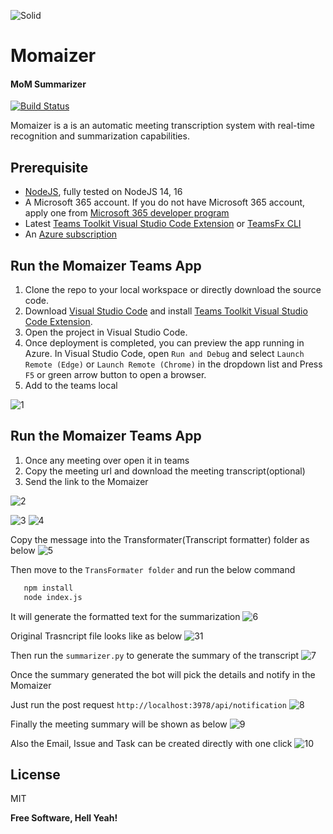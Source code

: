 ![Solid](https://img.icons8.com/color/96/000000/bot.png)
# Momaizer
#### MoM Summarizer

[![Build Status](https://travis-ci.org/joemccann/dillinger.svg?branch=master)](https://travis-ci.org/joemccann/dillinger)

Momaizer is a is an automatic meeting transcription system with real-time recognition and summarization capabilities. 

## Prerequisite
- [NodeJS](https://nodejs.org/en/), fully tested on NodeJS 14, 16
- A Microsoft 365 account. If you do not have Microsoft 365 account, apply one from [Microsoft 365 developer program](https://developer.microsoft.com/en-us/microsoft-365/dev-program)
- Latest [Teams Toolkit Visual Studio Code Extension](https://aka.ms/teams-toolkit) or [TeamsFx CLI](https://aka.ms/teamsfx-cli)
- An [Azure subscription](https://azure.microsoft.com/en-us/free/)


## Run the Momaizer Teams App
1. Clone the repo to your local workspace or directly download the source code.
1. Download [Visual Studio Code](https://code.visualstudio.com) and install [Teams Toolkit Visual Studio Code Extension](https://aka.ms/teams-toolkit).
1. Open the project in Visual Studio Code.
1. Once deployment is completed, you can preview the app running in Azure. In Visual Studio Code, open `Run and Debug` and select `Launch Remote (Edge)` or `Launch Remote (Chrome)` in the dropdown list and Press `F5` or green arrow button to open a browser.
1. Add to the teams local

![1](https://github.com/devamiya/mom-bot/blob/main/Momaizer/images/1.jpg)


## Run the Momaizer Teams App
1. Once any meeting over open it in teams
2. Copy the meeting url and download the meeting transcript(optional)
3. Send the link to the Momaizer

![2](https://github.com/devamiya/mom-bot/blob/main/Momaizer/images/2.jpg)

![3](https://github.com/devamiya/mom-bot/blob/main/Momaizer/images/3.jpg)
![4](https://github.com/devamiya/mom-bot/blob/main/Momaizer/images/4.jpg)

Copy the message into the Transformater(Transcript formatter) folder as below
![5](https://github.com/devamiya/mom-bot/blob/main/Momaizer/images/5.jpg)

Then move to the  ``TransFormater folder`` and run the below command
 ```sh
    npm install
    node index.js
```
It will generate the formatted text for the summarization 
![6](https://github.com/devamiya/mom-bot/blob/main/Momaizer/images/6.jpg)

Original Trasncript file looks like as below
![31](https://github.com/devamiya/mom-bot/blob/main/Momaizer/images/31.jpg)

Then run the ``summarizer.py`` to generate the summary of the transcript
![7](https://github.com/devamiya/mom-bot/blob/main/Momaizer/images/7.jpg)

Once the summary generated the bot will pick the details and notify in the Momaizer

Just run the post request ``http://localhost:3978/api/notification``
![8](https://github.com/devamiya/mom-bot/blob/main/Momaizer/images/8.jpg)


Finally the meeting summary will be shown as below
![9](https://github.com/devamiya/mom-bot/blob/main/Momaizer/images/9.jpg)

Also the Email, Issue and Task can be created directly with one click
![10](https://github.com/devamiya/mom-bot/blob/main/Momaizer/images/10.jpg)


## License

MIT

**Free Software, Hell Yeah!**
